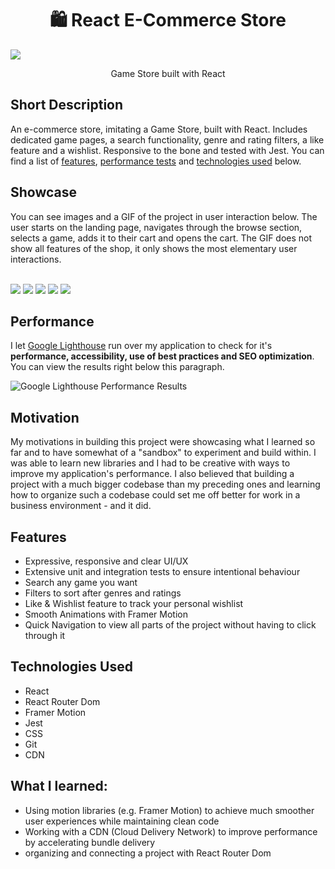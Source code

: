 <h1 align="center">🛍️ React E-Commerce Store</h1>

![](https://i.imgur.com/PRpsbng.png)
<p align="center">
  Game Store built with React
</p>
 
## Short Description
An e-commerce store, imitating a Game Store, built with React. Includes dedicated game pages, a search functionality, genre and rating filters, a like feature and a wishlist. Responsive to the bone and tested with Jest. You can find a list of [features](#features), [performance tests](#performance) and [technologies used](#technologies-used) below.

## Showcase
You can see images and a GIF of the project in user interaction below. The user starts on the landing page, navigates through the browse section, selects a game, adds it to their cart and opens the cart. The GIF does not show all features of the shop, it only shows the most elementary user interactions. <br /> <br />

![](https://i.imgur.com/pV6pKHI.png)
![](https://i.imgur.com/PRpsbng.png)
![](https://i.imgur.com/jn5U7GZ.png)
![](https://i.imgur.com/QRXZHBL.png)
![](https://i.imgur.com/dx6eIUF.png)

## Performance
I let [Google Lighthouse](https://chrome.google.com/webstore/detail/lighthouse/blipmdconlkpinefehnmjammfjpmpbjk?hl=de) run over my application to check for it's **performance, accessibility, use of best practices and SEO optimization**. You can view the results right below this paragraph.

![Google Lighthouse Performance Results](https://i.ibb.co/qkXkY5W/report1.png)

## Motivation
My motivations in building this project were showcasing what I learned so far and to have somewhat of a "sandbox" to experiment and build within. I was able to learn new libraries and I had to be creative with ways to improve my application's performance. I also believed that building a project with a much bigger codebase than my preceding ones and learning how to organize such a codebase could set me off better for work in a business environment - and it did.

## Features
- Expressive, responsive and clear UI/UX
- Extensive unit and integration tests to ensure intentional behaviour
- Search any game you want
- Filters to sort after genres and ratings
- Like & Wishlist feature to track your personal wishlist
- Smooth Animations with Framer Motion
- Quick Navigation to view all parts of the project without having to click through it

## Technologies Used
- React
- React Router Dom
- Framer Motion
- Jest
- CSS
- Git
- CDN 

## What I learned:
- Using motion libraries (e.g. Framer Motion) to achieve much smoother user experiences while maintaining clean code
- Working with a CDN (Cloud Delivery Network) to improve performance by accelerating bundle delivery
- organizing and connecting a project with React Router Dom


